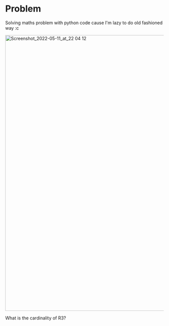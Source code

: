 # Problem

Solving maths problem with python code cause I'm lazy to do old fashioned way :c

<img width="877" alt="Screenshot_2022-05-11_at_22 04 12" src="https://user-images.githubusercontent.com/54982718/193421088-35a6259e-9de2-4435-99b2-1b6b89ee0634.png">

What is the cardinality of R3?
